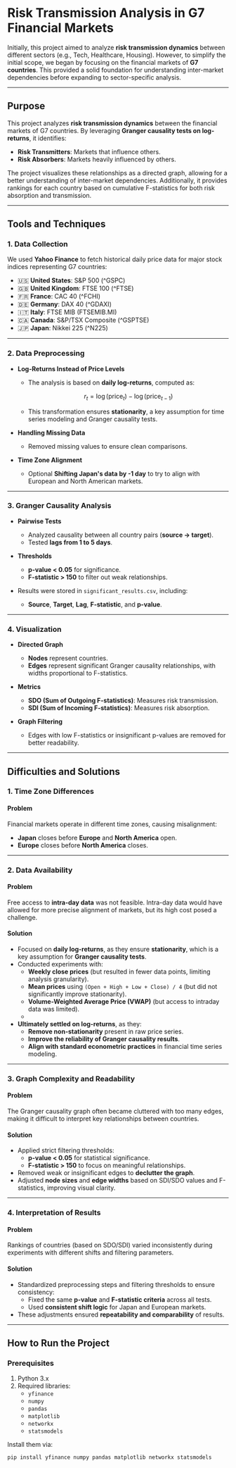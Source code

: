 # Risk Transmission Analysis in G7 Financial Markets  

Initially, this project aimed to analyze **risk transmission dynamics** between different sectors (e.g., Tech, Healthcare, Housing). However, to simplify the initial scope, we began by focusing on the financial markets of **G7 countries**. This provided a solid foundation for understanding inter-market dependencies before expanding to sector-specific analysis.  

---

## Purpose  
This project analyzes **risk transmission dynamics** between the financial markets of G7 countries. By leveraging **Granger causality tests on log-returns**, it identifies:  

- **Risk Transmitters**: Markets that influence others.  
- **Risk Absorbers**: Markets heavily influenced by others.  

The project visualizes these relationships as a directed graph, allowing for a better understanding of inter-market dependencies. Additionally, it provides rankings for each country based on cumulative F-statistics for both risk absorption and transmission.  

---

## Tools and Techniques  

### 1. Data Collection  
We used **Yahoo Finance** to fetch historical daily price data for major stock indices representing G7 countries:  

- 🇺🇸 **United States**: S&P 500 (^GSPC)  
- 🇬🇧 **United Kingdom**: FTSE 100 (^FTSE)  
- 🇫🇷 **France**: CAC 40 (^FCHI)  
- 🇩🇪 **Germany**: DAX 40 (^GDAXI)  
- 🇮🇹 **Italy**: FTSE MIB (FTSEMIB.MI)  
- 🇨🇦 **Canada**: S&P/TSX Composite (^GSPTSE)  
- 🇯🇵 **Japan**: Nikkei 225 (^N225)  

---

### 2. Data Preprocessing  

- **Log-Returns Instead of Price Levels**  
  - The analysis is based on **daily log-returns**, computed as:  
    ```math
    r_t = \log(\text{price}_t) - \log(\text{price}_{t-1})
    ```
  - This transformation ensures **stationarity**, a key assumption for time series modeling and Granger causality tests.  

- **Handling Missing Data**  
  - Removed missing values to ensure clean comparisons.  

- **Time Zone Alignment**  
  - Optional **Shifting Japan's data by -1 day** to try to align with European and North American markets.  
---

### 3. Granger Causality Analysis  

- **Pairwise Tests**  
  - Analyzed causality between all country pairs (**source → target**).  
  - Tested **lags from 1 to 5 days**.  

- **Thresholds**  
  - **p-value < 0.05** for significance.  
  - **F-statistic > 150** to filter out weak relationships.  

- Results were stored in `significant_results.csv`, including:  
  - **Source**, **Target**, **Lag**, **F-statistic**, and **p-value**.  

---

### 4. Visualization  

- **Directed Graph**  
  - **Nodes** represent countries.  
  - **Edges** represent significant Granger causality relationships, with widths proportional to F-statistics.  

- **Metrics**  
  - **SDO (Sum of Outgoing F-statistics)**: Measures risk transmission.  
  - **SDI (Sum of Incoming F-statistics)**: Measures risk absorption.  

- **Graph Filtering**  
  - Edges with low F-statistics or insignificant p-values are removed for better readability.  

---

## Difficulties and Solutions  

### 1. Time Zone Differences  

#### **Problem**  
Financial markets operate in different time zones, causing misalignment:  
- **Japan** closes before **Europe** and **North America** open.  
- **Europe** closes before **North America** closes.  

---

### 2. Data Availability  

#### **Problem**  
Free access to **intra-day data** was not feasible. Intra-day data would have allowed for more precise alignment of markets, but its high cost posed a challenge.  

#### **Solution**  
- Focused on **daily log-returns**, as they ensure **stationarity**, which is a key assumption for **Granger causality tests**.  
- Conducted experiments with:  
  - **Weekly close prices** (but resulted in fewer data points, limiting analysis granularity).  
  - **Mean prices** using `(Open + High + Low + Close) / 4` (but did not significantly improve stationarity).  
  - **Volume-Weighted Average Price (VWAP)** (but access to intraday data was limited).
  - 
- **Ultimately settled on log-returns**, as they:  
  - **Remove non-stationarity** present in raw price series.  
  - **Improve the reliability of Granger causality results**.  
  - **Align with standard econometric practices** in financial time series modeling.  
---

### 3. Graph Complexity and Readability  

#### **Problem**  
The Granger causality graph often became cluttered with too many edges, making it difficult to interpret key relationships between countries.  

#### **Solution**  
- Applied strict filtering thresholds:  
  - **p-value < 0.05** for statistical significance.  
  - **F-statistic > 150** to focus on meaningful relationships.  
- Removed weak or insignificant edges to **declutter the graph**.  
- Adjusted **node sizes** and **edge widths** based on SDI/SDO values and F-statistics, improving visual clarity.  

---

### 4. Interpretation of Results  

#### **Problem**  
Rankings of countries (based on SDO/SDI) varied inconsistently during experiments with different shifts and filtering parameters.  

#### **Solution**  
- Standardized preprocessing steps and filtering thresholds to ensure consistency:  
  - Fixed the same **p-value** and **F-statistic criteria** across all tests.  
  - Used **consistent shift logic** for Japan and European markets.  
- These adjustments ensured **repeatability and comparability** of results.  

---

## How to Run the Project  

### **Prerequisites**  
1. Python 3.x  
2. Required libraries:  
   - `yfinance`  
   - `numpy`  
   - `pandas`  
   - `matplotlib`  
   - `networkx`  
   - `statsmodels`  

Install them via:  
```bash
pip install yfinance numpy pandas matplotlib networkx statsmodels
